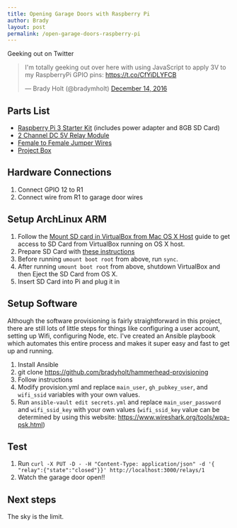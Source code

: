 ```yaml
---
title: Opening Garage Doors with Raspberry Pi
author: Brady
layout: post
permalink: /open-garage-doors-raspberry-pi
---
```


Geeking out on Twitter
<blockquote class="twitter-tweet" data-lang="en"><p lang="en" dir="ltr">I&#39;m totally geeking out over here with using JavaScript to apply 3V to my RaspberryPi GPIO pins: <a href="https://t.co/CfYiDLYFCB">https://t.co/CfYiDLYFCB</a></p>&mdash; Brady Holt (@bradymholt) <a href="https://twitter.com/bradymholt/status/809021240329564160">December 14, 2016</a></blockquote>
<script async src="//platform.twitter.com/widgets.js" charset="utf-8"></script>

## Parts List

- [Raspberry Pi 3 Starter Kit](https://www.amazon.com/LoveRPi-Raspberry-Plug-Play-Starter/dp/B01IYBZEV6) (includes power adapter and 8GB SD Card)
- [2 Channel DC 5V Relay Module](https://www.amazon.com/gp/product/B00E0NTPP4)
- [Female to Female Jumper Wires](https://www.amazon.com/gp/product/B017NEGTXC)
- [Project Box](https://www.amazon.com/dp/B0002BBQUU)

## Hardware Connections

1. Connect GPIO 12 to R1
3. Connect wire from R1 to garage door wires

## Setup ArchLinux ARM

1. Follow the [Mount SD card in VirtualBox from Mac OS X Host](http://www.geekytidbits.com/mount-sd-card-virtualbox-from-mac-osx/) guide to get access to SD Card from VirtualBox running on OS X host.
1. Prepare SD Card with [these instructions](https://archlinuxarm.org/platforms/armv8/broadcom/raspberry-pi-3)
2. Before running `umount boot root` from above, run `sync`.
3. After running  `umount boot root` from above, shutdown VirtualBox and then Eject the SD Card from OS X.
2. Insert SD Card into Pi and plug it in

## Setup Software

Although the software provisioning is fairly straightforward in this project, there are still lots of little steps for things like configuring a user account, setting up Wifi, configuring Node, etc.  I've created an Ansible playbook which automates this entire process and makes it super easy and fast to get up and running.

1. Install Ansible
2. git clone https://github.com/bradyholt/hammerhead-provisioning
3. Follow instructions
4. Modify provision.yml and replace `main_user`, `gh_pubkey_user`, and `wifi_ssid` variables with your own values.
5. Run `ansible-vault edit secrets.yml` and replace `main_user_password` and `wifi_ssid_key` with your own values (`wifi_ssid_key` value can be determined by using this website: https://www.wireshark.org/tools/wpa-psk.html)

## Test

1. Run `curl -X PUT -D - -H "Content-Type: application/json" -d '{ "relay":{"state":"closed"}}' http://localhost:3000/relays/1`
2. Watch the garage door open!!

## Next steps

The sky is the limit.